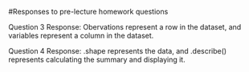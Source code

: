 #Responses to pre-lecture homework questions

Question 3
Response: Obervations represent a row in the dataset, and variables represent a column in the dataset.

Question 4
Response: .shape represents the data, and .describe() represents calculating the summary and displaying it.

